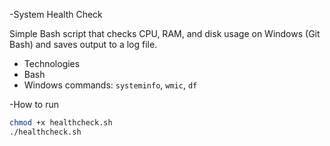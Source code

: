 -System Health Check 

Simple Bash script that checks CPU, RAM, and disk usage on Windows (Git Bash) and saves output to a log file.

- Technologies
- Bash
- Windows commands: `systeminfo`, `wmic`, `df`

-How to run

```bash
chmod +x healthcheck.sh
./healthcheck.sh
